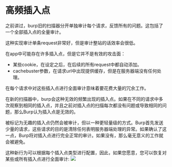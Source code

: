 # 高频插入点
之前讲过，burp旧的扫描器分开单独审计每个请求，反馈所有的问题。这包括了一个全部插入点的全量审计。

这种实现审计单条request非常好，但是审计整站的话效率会很低。

在app中可能存在许多插入点，但是它并不是有效的攻击面：
- 某些cookie，在设定之后，在后续的所有request中都自动添加。
- cachebuster参数，在请求url中出现提供缓存，但是在服务器端没有任何处理。

在每个请求中对这些插入点进行全面审计意味着要花费大量的冗余工作。

在新的扫描器中，burp会这种无效的频繁出现的插入点。如果在不同的请求中多次观察到相同的插入点，并且之前对插入点的扫描每次都没有问题或导致相同的问题，那么Burp认为插入点是无效的。

被标记为无趣的插入点仍然会被审计，但以一种更轻量级的方式。Burp首先发送少量的请求，这些请求的目的是清除任何表明服务器端处理的异常。如果确认了这一点，Burp将对插入点进行完全正常的审计。如果没有，那么毫无意义的工作就会被避免。

这种新行为可以根据每个插入点类型进行配置，因此，如果您愿意，您可以恢复对某些或所有插入点进行全面审计:
![](https://portswigger.net/cms/images/df/7f/2d9aa4c811bd-article-frequently_occurring_insertion_points.png)

